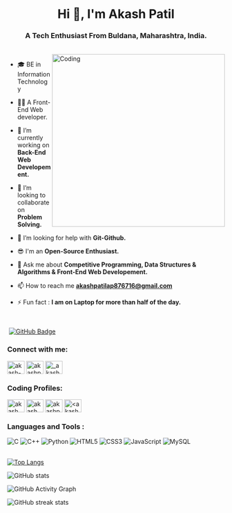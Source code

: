 <h1 align="center">Hi 👋, I'm Akash Patil</h1>
<h3 align="center">A Tech Enthusiast From Buldana, Maharashtra, India.</h3>

<br>

<img align="right" alt="Coding" width="400" src="https://cdn.dribbble.com/users/1162077/screenshots/3848914/programmer.gif">

- 🎓 BE in Information Technology 

- 👨‍💻 A Front-End Web developer.

- 🔭 I’m currently working on **Back-End Web Developement.**

- 👯 I’m looking to collaborate on **Problem Solving.**

- 🤝 I’m looking for help with **Git-Github.**

- 😎 I'm an **Open-Source Enthusiast.**

- 💬 Ask me about **Competitive Programming, Data Structures & Algorithms & Front-End Web Developement.**

- 📫 How to reach me **akashpatilap876716@gmail.com**

- ⚡ Fun fact : **I am on Laptop for more than half of the day.**


<br>


<p align="left"> <img src="https://komarev.com/ghpvc/?username=akashpatilx7&label=profile%20views&color=0e75b6&style=flat" alt="" /> 
<a href="https://github.com/m-sehrawat?tab=followers"><img src="https://img.shields.io/github/followers/akashpatilx7?label=Followers&style=social" alt="GitHub Badge"></a>
</p>


<h3 align="left">Connect with me:</h3>
<p align="left">
<a href="https://linkedin.com/in/akash-patil-2b9a631ba" target="blank"><img align="center" src="https://raw.githubusercontent.com/rahuldkjain/github-profile-readme-generator/master/src/images/icons/Social/linked-in-alt.svg" alt="akash-patil-2b9a631ba" height="30" width="40" /></a>
<a href="https://twitter.com/akashpatil1718" target="blank"><img align="center" src="https://raw.githubusercontent.com/rahuldkjain/github-profile-readme-generator/master/src/images/icons/Social/twitter.svg" alt="akashpatil1718" height="30" width="40" /></a>
<a href="https://instagram.com/_akash_patil__18" target="blank"><img align="center" src="https://raw.githubusercontent.com/rahuldkjain/github-profile-readme-generator/master/src/images/icons/Social/instagram.svg" alt="_akash_patil__18" height="30" width="40" /></a>
</p>


<h3 align="left">Coding Profiles:</h3>
<p align="left">
<a href="https://codeforces.com/profile/akash_patilx7" target="blank"><img align="center" src="https://raw.githubusercontent.com/rahuldkjain/github-profile-readme-generator/master/src/images/icons/Social/codeforces.svg" alt="akash_patilx7" height="30" width="40" /></a>
<a href="https://www.codechef.com/users/akash_patilx7" target="blank"><img align="center" src="https://cdn.jsdelivr.net/npm/simple-icons@3.1.0/icons/codechef.svg" alt="akash_patilx7" height="30" width="40" /></a>
<a href="https://www.leetcode.com/akash_patilx7" target="blank"><img align="center" src="https://raw.githubusercontent.com/rahuldkjain/github-profile-readme-generator/master/src/images/icons/Social/leet-code.svg" alt="akashpatilx7" height="30" width="40" /></a>
<a href="https://auth.geeksforgeeks.org/user/<akashpatilx7>/profile" target="blank"><img align="center" src="https://raw.githubusercontent.com/rahuldkjain/github-profile-readme-generator/master/src/images/icons/Social/geeks-for-geeks.svg" alt="<akashpatilx7>/profile" height="30" width="40" /></a>
</p>


<h3 align="left">Languages and Tools :</h3>
<div align="left">
<img alt="C" src="https://img.shields.io/badge/C-00599C?style=for-the-badge&logo=c&logoColor=white"/>
<img alt="C++" src="https://img.shields.io/badge/C%2B%2B-00599C?style=for-the-badge&logo=c%2B%2B&logoColor=white"/> 
<img alt="Python" src="https://img.shields.io/badge/Python-FFD43B?style=for-the-badge&logo=python&logoColor=blue"/>
<img alt="HTML5" src="https://img.shields.io/badge/html5-%23E34F26.svg?style=for-the-badge&logo=html5&logoColor=white"/>
<img alt="CSS3" src="https://img.shields.io/badge/css3-%231572B6.svg?style=for-the-badge&logo=css3&logoColor=white"/> 
<img alt="JavaScript" src="https://img.shields.io/badge/javascript-%23323330.svg?style=for-the-badge&logo=javascript&logoColor=%23F7DF1E"/> 
<img alt="MySQL" src="https://img.shields.io/badge/MySQL-005C84?style=for-the-badge&logo=mysql&logoColor=white"/>
</div>

<br>


[![Top Langs](https://github-readme-stats.vercel.app/api/top-langs/?username=akashpatilx7)](https://github.com/anuraghazra/github-readme-stats)

![GitHub stats](https://github-readme-stats.vercel.app/api?username=akashpatilx7&show_icons=true)  

![GitHub Activity Graph](https://activity-graph.herokuapp.com/graph?username=akashpatilx7)  

![GitHub streak stats](https://github-readme-streak-stats.herokuapp.com/?user=akashpatilx7)  
  
